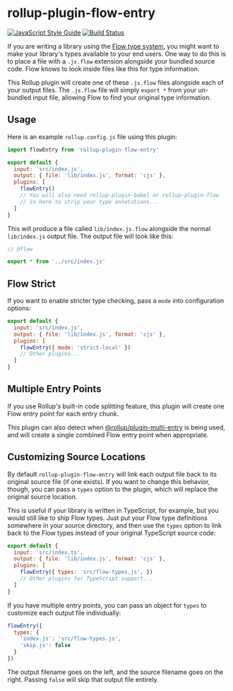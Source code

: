 # rollup-plugin-flow-entry

[![JavaScript Style Guide](https://img.shields.io/badge/code_style-standard-brightgreen.svg)](https://standardjs.com)
[![Build Status](https://travis-ci.com/swansontec/rollup-plugin-flow-entry.svg?branch=master)](https://travis-ci.com/swansontec/rollup-plugin-flow-entry)

If you are writing a library using the [Flow type system](https://flow.org/), you might want to make your library's types available to your end users. One way to do this is to place a file with a `.js.flow` extension alongside your bundled source code. Flow knows to look inside files like this for type information.

This Rollup plugin will create one of these `.js.flow` files alongside each of your output files. The `.js.flow` file will simply `export *` from your un-bundled input file, allowing Flow to find your original type information.

## Usage

Here is an example `rollup.config.js` file using this plugin:

```js
import flowEntry from 'rollup-plugin-flow-entry'

export default {
  input: 'src/index.js',
  output: { file: 'lib/index.js', format: 'cjs' },
  plugins: [
    flowEntry()
    // You will also need rollup-plugin-babel or rollup-plugin-flow
    // in here to strip your type annotations...
  ]
}
```

This will produce a file called `lib/index.js.flow` alongside the normal `lib/index.js` output file. The output file will look like this:

```js
// @flow

export * from '../src/index.js'
```

## Flow Strict

If you want to enable stricter type checking, pass a `mode` into configuration options:

```js
export default {
  input: 'src/index.js',
  output: { file: 'lib/index.js', format: 'cjs' },
  plugins: [
    flowEntry({ mode: 'strict-local' })
    // Other plugins...
  ]
}
```

## Multiple Entry Points

If you use Rollup's built-in code splitting feature, this plugin will create one Flow entry point for each entry chunk.

This plugin can also detect when [@rollup/plugin-multi-entry](https://github.com/rollup/plugins/tree/master/packages/multi-entry) is being used, and will create a single combined Flow entry point when appropriate.

## Customizing Source Locations

By default `rollup-plugin-flow-entry` will link each output file back to its original source file (if one exists). If you want to change this behavior, though, you can pass a `types` option to the plugin, which will replace the original source location.

This is useful if your library is written in TypeScript, for example, but you would still like to ship Flow types. Just put your Flow type definitions somewhere in your source directory, and then use the `types` option to link back to the Flow types instead of your original TypeScript source code:

```js
export default {
  input: 'src/index.ts',
  output: { file: 'lib/index.js', format: 'cjs' },
  plugins: [
    flowEntry({ types: 'src/flow-types.js', })
    // Other plugins for TypeScript support...
  ]
}

```

If you have multiple entry points, you can pass an object for `types` to customize each output file individually:

```js
flowEntry({
  types: {
    'index.js': 'src/flow-types.js',
    'skip.js': false
  }
})
```

The output filename goes on the left, and the source filename goes on the right. Passing `false` will skip that output file entirely.
